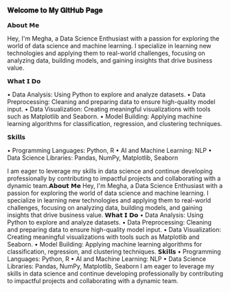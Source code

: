### 𝐖𝐞𝐥𝐜𝐨𝐦𝐞 𝐭𝐨 𝐌𝐲 𝐆𝐢𝐭𝐇𝐮𝐛 𝐏𝐚𝐠𝐞

𝗔𝗯𝗼𝘂𝘁 𝗠𝗲

Hey, I'm Megha, a Data Science Enthusiast with a passion for exploring the world of data science and machine learning. I specialize in learning new technologies and applying them to real-world challenges, focusing on analyzing data, building models, and gaining insights that drive business value.

𝗪𝗵𝗮𝘁 𝗜 𝗗𝗼

• Data Analysis: Using Python to explore and analyze datasets.
• Data Preprocessing: Cleaning and preparing data to ensure high-quality model input.
• Data Visualization: Creating meaningful visualizations with tools such as Matplotlib and Seaborn.
• Model Building: Applying machine learning algorithms for classification, regression, and clustering techniques.

𝗦𝗸𝗶𝗹𝗹𝘀

• Programming Languages: Python, R
• AI and Machine Learning: NLP
• Data Science Libraries: Pandas, NumPy, Matplotlib, Seaborn

I am eager to leverage my skills in data science and continue developing professionally by contributing to impactful projects and collaborating with a dynamic team.𝗔𝗯𝗼𝘂𝘁 𝗠𝗲 Hey, I'm Megha, a Data Science Enthusiast with a passion for exploring the world of data science and machine learning. I specialize in learning new technologies and applying them to real-world challenges, focusing on analyzing data, building models, and gaining insights that drive business value. 𝗪𝗵𝗮𝘁 𝗜 𝗗𝗼 • Data Analysis: Using Python to explore and analyze datasets. • Data Preprocessing: Cleaning and preparing data to ensure high-quality model input. • Data Visualization: Creating meaningful visualizations with tools such as Matplotlib and Seaborn. • Model Building: Applying machine learning algorithms for classification, regression, and clustering techniques. 𝗦𝗸𝗶𝗹𝗹𝘀 • Programming Languages: Python, R • AI and Machine Learning: NLP • Data Science Libraries: Pandas, NumPy, Matplotlib, Seaborn I am eager to leverage my skills in data science and continue developing professionally by contributing to impactful projects and collaborating with a dynamic team.

##

